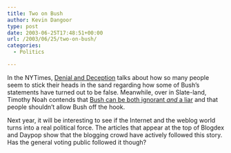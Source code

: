 ```yaml
---
title: Two on Bush
author: Kevin Dangoor
type: post
date: 2003-06-25T17:48:51+00:00
url: /2003/06/25/two-on-bush/
categories:
  - Politics

---
```

In the NYTimes, [Denial and Deception][1] talks about how so many people seem to stick their heads in the sand regarding how some of Bush&#8217;s statements have turned out to be false. Meanwhile, over in Slate-land, Timothy Noah contends that [Bush can be both ignorant _and_ a liar][2] and that people shouldn&#8217;t allow Bush off the hook.

Next year, it will be interesting to see if the Internet and the weblog world turns into a real political force. The articles that appear at the top of Blogdex and Daypop show that the blogging crowd have actively followed this story. Has the general voting public followed it though?

 [1]: http://www.nytimes.com/2003/06/24/opinion/24KRUG.html?pagewanted=print&position= "Denial and Deception"
 [2]: http://slate.msn.com/id/2084730/